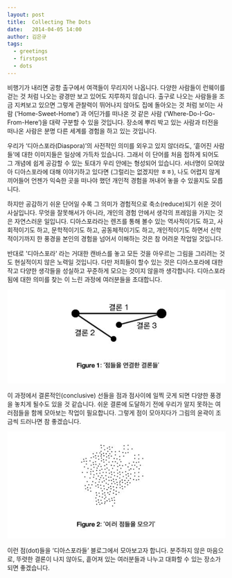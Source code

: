 ```yaml
---
layout: post
title:  Collecting The Dots
date:   2014-04-05 14:00
author: 김은규
tags:
  - greetings
  - firstpost
  - dots
---
```


비행기가 내리면 공항 출구에서 여객들이 무리지어 나옵니다. 다양한 사람들이 런웨이를 걷는 것 처럼 나오는 광경만 보고 있어도 지루하지 않습니다. 출구로 나오는 사람들을 조금 지켜보고 있으면 그렇게 관찰력이 뛰어나지 않아도 집에 돌아오는 것 처럼 보이는 사람 (‘Home-Sweet-Home’) 과 어딘가를 떠나온 것 같은 사람 (‘Where-Do-I-Go-From-Here’)을 대략 구분할 수 있을 것입니다. 장소에 뿌리 박고 있는 사람과 터전을 떠나온 사람은 분명 다른 세계를 경험을 하고 있는 것입니다.

우리가 ‘디아스포라(Diaspora)’의 사전적인 의미를 외우고 있지 않더라도, ‘흩어진 사람들’에 대한 이미지들은 일상에 가득차 있습니다. 그래서 이 단어를 처음 접하게 되어도 그 개념에 쉽게 공감할 수 있는 토대가 우리 안에는 형성되어 있습니다. 서너명이 모여앉아 디아스포라에 대해 이야기하고 있다면 (그럴리는 없겠지만 ㅎㅎ), 나도 어렵지 않게 끼어들어 언젠가 익숙한 곳을 떠나야 했던 개인적 경험을 꺼내어 놓을 수 있을지도 모릅니다.

하지만 공감하기 쉬운 단어일 수록 그 의미가 경험적으로 축소(reduce)되기 쉬운 것이 사실입니다. 무엇을 잘못해서가 아니라, 개인의 경험 안에서 생각의 프레임을 가지는 것은 자연스러운 일입니다. 디아스포라라는 렌즈를 통해 볼수 있는 역사적이기도 하고, 사회적이기도 하고, 문학적이기도 하고, 공동체적이기도 하고, 개인적이기도 하면서 신학적이기까지 한 풍경을 본인의 경험을 넘어서 이해하는 것은 참 어려운 작업일 것입니다. 

반대로 '디아스포라' 라는 거대한 캔바스를 놓고 모든 것을 아우르는 그림을 그리려는 것도 현실적이지 않은 노력일 것입니다. 다만 저희들이 할수 있는 것은 디아스포라에 대한 작고 다양한 생각들을 성실하고 꾸준하게 모으는 것이지 않을까 생각합니다. 디아스포라됨에 대한 의미를 찾는 이 느린 과정에 여러분들을 초대합니다. 

![Conclusive](/img/conclusive.jpg)

이 과정에서 결론적인(conclusive) 선들을 점과 점사이에 일찍 긋게 되면 다양한 풍경을 놓치게 될수도 있을 것 같습니다. 쉬운 결론에 도달하기 전에 우리가 알지 못하는 여러점들을 함께 모아보는 작업이 필요합니다. 그렇게 점이 모아지다가 그림의 윤곽이 조금씩 드러나면 참 좋겠습니다.

![Collective](/img/collective.jpg)

이런 점(dot)들을 ‘디아스포라들’ 블로그에서 모아보고자 합니다. 분주하지 않은 마음으로, 뚜렷한 결론이 나지 않아도, 흩어져 있는 여러분들과 나누고 대화할 수 있는 장소가 되면 좋겠습니다.
